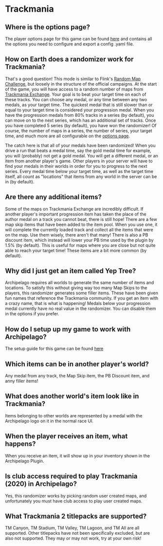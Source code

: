 # Trackmania

## Where is the options page?

The player options page for this game can be found [here](../player-options) and contains all the options you need to configure and export a config .yaml file.

## How on Earth does a randomizer work for Trackmania?

That's a good question! This mode is similar to Flink's [Random Map Challenge](https://flinkblog.de/RMC/), but loosely in the structure of the official campaigns. At the start of the game, you will have access to a random number of maps from [Trackmania Exchange](https://trackmania.exchange/). Your goal is to beat your target time on each of these tracks. You can choose any medal, or any time between any two medals, as your target time. The quickest medal that is still slower than or equal to your target time is considered your progression medal. When you have the progression medals from 80% tracks in a series (by default), you can move on to the next series, which has an additional set of tracks. Once you have completed 5 series (by default), you have won the randomizer! Of course, the number of maps in a series, the number of series, your target time, and much more are all configurable on the [options page](../player-options).

The catch here is that all of your medals have been randomized! When you drive a run that beats a medal time, say the gold medal time for example, you will (probably) not get a gold medal. You will get a different medal, or an item from another player's game. Other players in your server will have to find your medals in their worlds in order for you to progress to the next series. Every medal time below your target time, as well as the target time itself, all count as "locations" that items from any world in the server can be in (by default).

## Are there any additional items?

Some of the maps on Trackmania Exchange are incredibly difficult. If another player's important progression item has taken the place of the author medal on a track you cannot beat, there is still hope! There are a few map skip items that have been added to the item pool. When you use one, it will complete the currently loaded track and collect all the items that were on the map. Use them wisely, there aren't that many! There is also a PB discount item, which instead will lower your PB time used by the plugin by 1.5% (by default). This is useful for maps where you are close but not quite able to reach your target time! These items are a bit more common (by default).

## Why did I just get an item called Yep Tree?

Archipelago requires all worlds to generate the same number of items and locations. To satisfy this without giving 
way too many Map Skips to the players, this randomizer generates some filler items. These have been given fun names 
that reference the Trackmania community. If you get an item with a crazy name, that is what is happening! Medals 
below your progression medal currently have no real value in the randomizer. You can disable them in the options if 
you prefer.

## How do I setup up my game to work with Archipelago?

The setup guide for this game can be found [here](../../../tutorial/Trackmania/setup/en)

## Which items can be in another player's world?

Any medal from any track, the Map Skip item, the PB Discount item, and anny filler items!

## What does another world's item look like in Trackmania?

Items belonging to other worlds are represented by a medal with the Archipelago logo on it in the normal race UI.

## When the player receives an item, what happens?

When you receive an item, it will show up in your inventory shown in the Archipelago Plugin.

## Is club access required to play Trackmania (2020) in Archipelago?

Yes, this randomizer works by picking random user created maps, and unfortunately you must have club access to play user created maps.

## What Trackmania 2 titlepacks are supported?

TM Canyon, TM Stadium, TM Valley, TM Lagoon, and TM All are all supported. Other titlepacks have not been specifically excluded, but are also not supported. They may or may not work, try at your own risk! 
